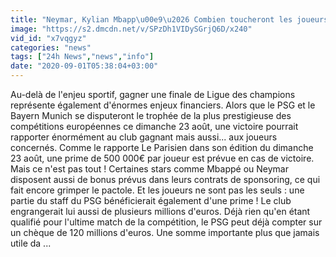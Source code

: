 ```yaml
---
title: "Neymar, Kylian Mbapp\u00e9\u2026 Combien toucheront les joueurs en cas de victoire du PSG\u00a0?"
image: "https://s2.dmcdn.net/v/SPzDh1VIDySGrjQ6D/x240"
vid_id: "x7vqgyz"
categories: "news"
tags: ["24h News","news","info"]
date: "2020-09-01T05:38:04+03:00"
---
```

Au-delà de l'enjeu sportif, gagner une finale de Ligue des champions représente également d'énormes enjeux financiers. Alors que le PSG et le Bayern Munich se disputeront le trophée de la plus prestigieuse des compétitions européennes ce dimanche 23 août, une victoire pourrait rapporter énormément au club gagnant mais aussi... aux joueurs concernés. Comme le rapporte Le Parisien dans son édition du dimanche 23 août, une prime de 500 000€ par joueur est prévue en cas de victoire. Mais ce n'est pas tout ! Certaines stars comme Mbappé ou Neymar disposent aussi de bonus prévus dans leurs contrats de sponsoring, ce qui fait encore grimper le pactole. Et les joueurs ne sont pas les seuls : une partie du staff du PSG bénéficierait également d'une prime ! Le club engrangerait lui aussi de plusieurs millions d'euros. Déjà rien qu'en étant qualifié pour l'ultime match de la compétition, le PSG peut déjà compter sur un chèque de 120 millions d'euros. Une somme importante plus que jamais utile da ...
